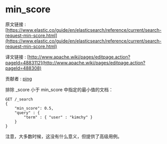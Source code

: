 # min_score

原文链接 : [https://www.elastic.co/guide/en/elasticsearch/reference/current/search-request-min-score.html](https://www.elastic.co/guide/en/elasticsearch/reference/current/search-request-min-score.html)

译文链接 : [http://www.apache.wiki/pages/editpage.action?pageId=4883112](http://www.apache.wiki/pages/editpage.action?pageId=488308)

贡献者 : [ping](/display/~wangyangting)

排除 _score 小于 min_score 中指定的最小值的文档：

```
GET /_search
{
    "min_score": 0.5,
    "query" : {
        "term" : { "user" : "kimchy" }
    }
}
```

注意，大多数时候，这没有什么意义，但提供了高级用例。